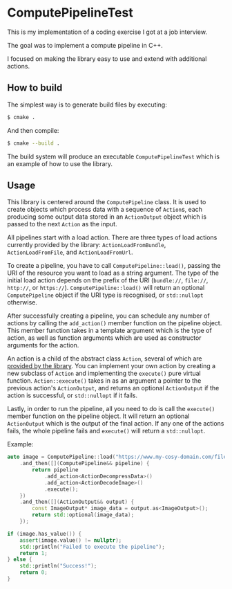 # ComputePipelineTest

This is my implementation of a coding exercise I got at a job interview.

The goal was to implement a compute pipeline in C++.

I focused on making the library easy to use and extend with additional actions.


## How to build

The simplest way is to generate build files by executing:
```sh
$ cmake .
```

And then compile:
```sh
$ cmake --build .
```

The build system will produce an executable `ComputePipelineTest` which is an example of how to use the library.

## Usage

This library is centered around the `ComputePipeline` class. It is used to create objects which process data with a sequence of `Action`s, each producing some output data stored in an `ActionOutput` object which is passed to the next `Action` as the input.

All pipelines start with a load action. There are three types of load actions currently provided by the library: `ActionLoadFromBundle`, `ActionLoadFromFile`, and `ActionLoadFromUrl`.

To create a pipeline, you have to call `ComputePipeline::load()`, passing the URI of the resource you want to load as a string argument. The type of the initial load action depends on the prefix of the URI (`bundle://`, `file://`, `http://`, or `https://`). `ComputePipeline::load()` will return an optional `ComputePipeline` object if the URI type is recognised, or `std::nullopt` otherwise.

After successfully creating a pipeline, you can schedule any number of actions by calling the `add_action()` member function on the pipeline object. This member function takes in a template argument which is the type of action, as well as function arguments which are used as constructor arguments for the action.

An action is a child of the abstract class `Action`, several of which are [provided by the library](ComputePipeline/Include/Actions/). You can implement your own action by creating a new subclass of `Action` and implementing the `execute()` pure virtual function. `Action::execute()` takes in as an argument a pointer to the previous action's `ActionOutput`, and returns an optional `ActionOutput` if the action is successful, or `std::nullopt` if it fails.

Lastly, in order to run the pipeline, all you need to do is call the `execute()` member function on the pipeline object. It will return an optional `ActionOutput` which is the output of the final action. If any one of the actions fails, the whole pipeline fails and `execute()` will return a `std::nullopt`.

Example:
```c++
auto image = ComputePipeline::load("https://www.my-cosy-domain.com/files/compressed_image.zip")
    .and_then([](ComputePipeline&& pipeline) {
        return pipeline
            .add_action<ActionDecompressData>()
            .add_action<ActionDecodeImage>()
            .execute();
    })
    .and_then([](ActionOutput&& output) {
        const ImageOutput* image_data = output.as<ImageOutput>();
        return std::optional(image_data);
    });

if (image.has_value()) {
    assert(image.value() != nullptr);
    std::println("Failed to execute the pipeline");
    return 1;
} else {
    std::println("Success!");
    return 0;
}
```
